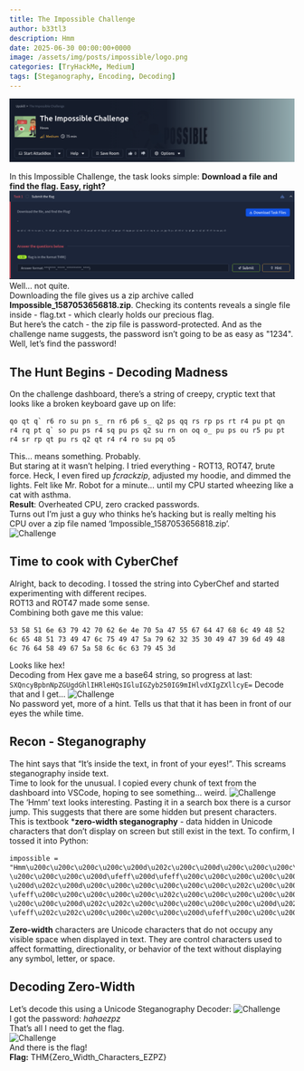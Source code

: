 ```yaml
---
title: The Impossible Challenge
author: b33tl3
description: Hmm
date: 2025-06-30 00:00:00+0000
image: /assets/img/posts/impossible/logo.png
categories: [TryHackMe, Medium]
tags: [Steganography, Encoding, Decoding]
---
```


![Challenge](/assets/img/posts/impossible/imp.png) <br>

In this Impossible Challenge, the task looks simple:
**Download a file and find the flag. Easy, right?**
![Challenge](/assets/img/posts/impossible/download.png) <br>
Well… not quite. <br>
Downloading the file gives us a zip archive called **Impossible_1587053656818.zip**. Checking its contents reveals a single file inside - flag.txt - which clearly holds our precious flag. <br>
But here’s the catch - the zip file is password-protected. And as the challenge name suggests, the password isn’t going to be as easy as "1234". <br>
Well, let’s find the password!

## The Hunt Begins - Decoding Madness
On the challenge dashboard, there’s a string of creepy, cryptic text that looks like a broken keyboard gave up on life:
```
qo qt q` r6 ro su pn s_ rn r6 p6 s_ q2 ps qq rs rp ps rt r4 pu pt qn r4 rq pt q` so pu ps r4 sq pu ps q2 su rn on oq o_ pu ps ou r5 pu pt r4 sr rp qt pu rs q2 qt r4 r4 ro su pq o5
```
This... means something. Probably. <br>
But staring at it wasn’t helping. I tried everything - ROT13, ROT47, brute force. Heck, I even fired up _fcrackzip_, adjusted my hoodie, and dimmed the lights. Felt like Mr. Robot for a minute… until my CPU started wheezing like a cat with asthma. <br>
**Result**: Overheated CPU, zero cracked passwords. <br>
Turns out I’m just a guy who thinks he’s hacking but is really melting his CPU over a zip file named ‘Impossible_1587053656818.zip’. <br>
![Challenge](/assets/img/posts/impossible/frack.png) <br>

## Time to cook with CyberChef
Alright, back to decoding. I tossed the string into CyberChef and started experimenting with different recipes. <br>
ROT13 and ROT47 made some sense. <br>
Combining both gave me this value:
```
53 58 51 6e 63 79 42 70 62 6e 4e 70 5a 47 55 67 64 47 68 6c 49 48 52 6c 65 48 51 73 49 47 6c 75 49 47 5a 79 62 32 35 30 49 47 39 6d 49 48 6c 76 64 58 49 67 5a 58 6c 6c 63 79 45 3d
```
Looks like hex! <br>
Decoding from Hex gave me a base64 string, so progress at last:
```SXQncyBpbnNpZGUgdGhlIHRleHQsIGluIGZyb250IG9mIHlvdXIgZXllcyE=```
Decode that and I get…
![Challenge](/assets/img/posts/impossible/chef.png) <br>
No password yet, more of a hint. Tells us that that it has been in front of our eyes the while time.

## Recon - Steganography
The hint says that “It’s inside the text, in front of your eyes!”. This screams steganography inside text. <br>
Time to look for the unusual. I copied every chunk of text from the dashboard into VSCode, hoping to see something... weird.
![Challenge](/assets/img/posts/impossible/steg.png) <br>
The ‘Hmm’ text looks interesting. Pasting it in a search box there is a cursor jump. This suggests that there are some hidden but present characters.
This is textbook ***zero-width steganography** - data hidden in Unicode characters that don’t display on screen but still exist in the text.
To confirm, I tossed it into Python:
```
impossible = "Hmm\u200c\u200c\u200c\u200c\u200d\u202c\u200c\u200d\u200c\u200c\u200c\u200c\u200d\ufeff\u200c\ufeff\u200c\u200c\u200c\u200c\u200d\ufeff\u200c\ufeff\u200c\
\u200c\u200c\u200c\u200d\ufeff\u200d\ufeff\u200c\u200c\u200c\u200c\u200d\u202c\ufeff\ufeff\u200c\u200c\u200c\u200c\u200d\ufeff\u200c\u202c\u200c\u200c\u200c\u200c\
\u200d\u202c\u200d\u200c\u200c\u200c\u200c\u200c\u200c\u202c\u200c\u200c\u200c\u200c\u200c\u200c\u200d\u202c\u202c\u200d\u200c\u200c\u200c\u200c\u200d\ufeff\u200c\
\ufeff\u200c\u200c\u200c\u200c\u200c\u202c\u200c\u200c\u200c\u200c\u200c\u200c\u200d\u202c\u202c\u200c\u200c\u200c\u200c\u200c\u200d\u202c\u200c\u200d\u200c\u200c\
\u200c\u200c\u200d\u202c\u202c\u200c\u200c\u200c\u200c\u200c\u200d\u202c\u200c\u200d\u200c\u200c\u200c\u200c\u200d\u202c\u200d\u200d\u200c\u200c\u200c\u200c\u200d\
\ufeff\u202c\u202c\u200c\u200c\u200c\u200c\u200d\ufeff\u200c\u200c\u200c\u200c\u200c\u200c\u200d\ufeff\u202c\u202c"‌‌‌‍﻿‌﻿‌‌‌‌‍﻿‌﻿‌‌‌‌‍﻿‍﻿‌‌‌‌‍‬﻿﻿‌‌‌‌‍﻿‌‬‌‌‌‌‍‬‍‌‌‌‌‌‌‬‌‌‌‌‌‌‍‬‬‍‌‌‌‌‍﻿‌﻿‌‌‌‌‌‬‌‌‌‌‌‌‍‬‬‌‌‌‌‌‍‬‌‍‌‌‌‌‍‬‬‌‌‌‌‌‍‬‌‍‌‌‌‌‍‬‍‍‌‌‌‌‍﻿‬‬‌‌‌‌‍﻿‌‌‌‌‌‌‍﻿‬‬
```
**Zero-width** characters are Unicode characters that do not occupy any visible space when displayed in text. They are control characters used to affect formatting, directionality, or behavior of the text without displaying any symbol, letter, or space.

## Decoding Zero-Width
Let’s decode this using a Unicode Steganography Decoder:
![Challenge](/assets/img/posts/impossible/decode.png) <br>
I got the password: _hahaezpz_ <br>
That’s all I need to get the flag. <br>
![Challenge](/assets/img/posts/impossible/flag.png) <br>
And there is the flag! <br>
**Flag:** THM{Zero_Width_Characters_EZPZ}